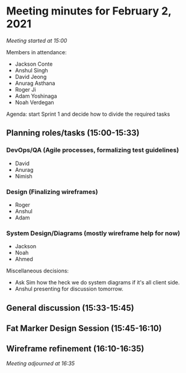 # Meeting minutes for February 2, 2021

*Meeting started at 15:00*

Members in attendance:
- Jackson Conte
- Anshul Singh
- David Jeong
- Anurag Asthana
- Roger Ji
- Adam Yoshinaga
- Noah Verdegan

Agenda: start Sprint 1 and decide how to divide the required tasks

## Planning roles/tasks (15:00-15:33)

### DevOps/QA (Agile processes, formalizing test guidelines)
- David
- Anurag
- Nimish

### Design (Finalizing wireframes)
- Roger
- Anshul
- Adam

### System Design/Diagrams (mostly wireframe help for now)
- Jackson
- Noah
- Ahmed

Miscellaneous decisions: 
- Ask Sim how the heck we do system diagrams if it's all client side.
- Anshul presenting for discussion tomorrow.

## General discussion (15:33-15:45)

## Fat Marker Design Session (15:45-16:10)

## Wireframe refinement (16:10-16:35)

*Meeting adjourned at 16:35*
